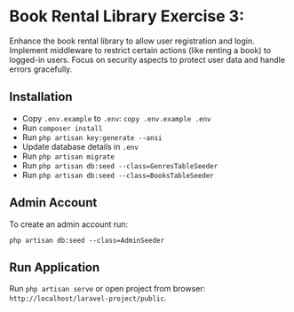 #  Book Rental Library Exercise 3: 

Enhance the book rental library to allow user registration and login. Implement middleware to restrict certain actions (like renting a book) to logged-in users. Focus on security aspects to protect user data and handle errors gracefully.

## Installation

- Copy `.env.example` to `.env`: `copy .env.example .env`
- Run `composer install`
- Run `php artisan key:generate --ansi`
- Update database details in `.env`
- Run `php artisan migrate`
- Run `php artisan db:seed --class=GenresTableSeeder`
- Run `php artisan db:seed --class=BooksTableSeeder`

## Admin Account

To create an admin account run:

`php artisan db:seed --class=AdminSeeder`

## Run Application

Run `php artisan serve` or open project from browser: `http://localhost/laravel-project/public`.
